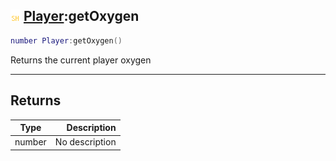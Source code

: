 ## ![shared](../../.gitbook/assets/shared.png) [Player](player):getOxygen

```lua
number Player:getOxygen()
```

Returns the current player oxygen

------
## Returns

| Type   | Description |
| ------ | ----------: |
| number | No description |

